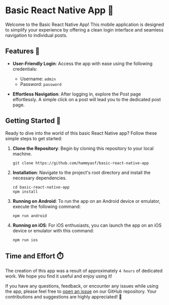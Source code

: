 # Basic React Native App 📱

Welcome to the Basic React Native App! This mobile application is designed to simplify your experience by offering a clean login interface and seamless navigation to individual posts.

## Features 🚀

- **User-Friendly Login**: Access the app with ease using the following credentials:

  - Username: `admin`
  - Password: `password`

- **Effortless Navigation**: After logging in, explore the Post page effortlessly. A simple click on a post will lead you to the dedicated post page.

## Getting Started 🏁

Ready to dive into the world of this basic React Native app? Follow these simple steps to get started:

1. **Clone the Repository**: Begin by cloning this repository to your local machine.

   ```shell
   git clone https://github.com/hammyasf/basic-react-native-app
   ```

2. **Installation**: Navigate to the project's root directory and install the necessary dependencies.

   ```shell
   cd basic-react-native-app
   npm install
   ```

3. **Running on Android**: To run the app on an Android device or emulator, execute the following command:

   ```shell
   npm run android
   ```

4. **Running on iOS**: For iOS enthusiasts, you can launch the app on an iOS device or emulator with this command:

   ```shell
   npm run ios
   ```

## Time and Effort ⏱️

The creation of this app was a result of approximately `4 hours` of dedicated work. We hope you find it useful and enjoy using it!

If you have any questions, feedback, or encounter any issues while using the app, please feel free to [open an issue](https://github.com/hammyasf/basic-react-native-app/issues) on our GitHub repository. Your contributions and suggestions are highly appreciated! 🙌
